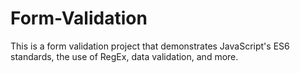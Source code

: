 # Form-Validation
This is a form validation project that demonstrates JavaScript's ES6 standards, the use of RegEx, data validation, and more.
